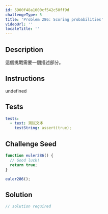 ```yaml
---
id: 5900f48a1000cf542c50ff9d
challengeType: 5
title: 'Problem 286: Scoring probabilities'
videoUrl: ''
localeTitle: ''
---
```


## Description
<section id="description">

這個挑戰需要一個描述部分。
</section>

## Instructions
undefined

## Tests
<section id='tests'>

```yml
tests:
  - text: 測試文本
    testString: assert(true);

```

</section>

## Challenge Seed
<section id='challengeSeed'>

<div id='js-seed'>

```js
function euler286() {
  // Good luck!
  return true;
}

euler286();

```

</div>



</section>

## Solution
<section id='solution'>

```js
// solution required
```
</section>
